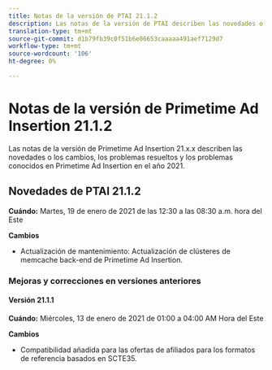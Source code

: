 ```yaml
---
title: Notas de la versión de PTAI 21.1.2
description: Las notas de la versión de PTAI describen las novedades o los cambios que se han producido en Primetime Ad Insertion en el año 2021.
translation-type: tm+mt
source-git-commit: d1b79fb39c0f51b6e06653caaaaa491aef7129d7
workflow-type: tm+mt
source-wordcount: '106'
ht-degree: 0%

---
```



# Notas de la versión de Primetime Ad Insertion 21.1.2

Las notas de la versión de Primetime Ad Insertion 21.x.x describen las novedades o los cambios, los problemas resueltos y los problemas conocidos en Primetime Ad Insertion en el año 2021.

## Novedades de PTAI 21.1.2

**Cuándo:** Martes, 19 de enero de 2021 de las 12:30 a las 08:30 a.m. hora del Este

**Cambios**

* Actualización de mantenimiento: Actualización de clústeres de memcache back-end de Primetime Ad Insertion.

### Mejoras y correcciones en versiones anteriores

#### Versión 21.1.1

**Cuándo:** Miércoles, 13 de enero de 2021 de 01:00 a 04:00 AM Hora del Este

**Cambios**

* Compatibilidad añadida para las ofertas de afiliados para los formatos de referencia basados en SCTE35.